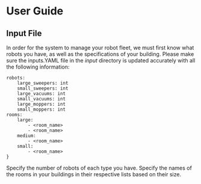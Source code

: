# User Guide

## Input File
In order for the system to manage your robot fleet, we must first know what robots you have, as well as the specifications of your building. Please make sure the inputs.YAML file in the *input* directory is updated accurately with all the following information:
```
robots:
    large_sweepers: int
    small_sweepers: int
    large_vacuums: int
    small_vacuums: int
    large_moppers: int
    small_moppers: int
rooms:
    large:
        - <room_name>
        - <room_name>
    medium: 
        - <room_name>
    small: 
        - <room_name>
}
```
Specify the number of robots of each type you have. Specify the names of the rooms in your buildings in their respective lists based on their size.